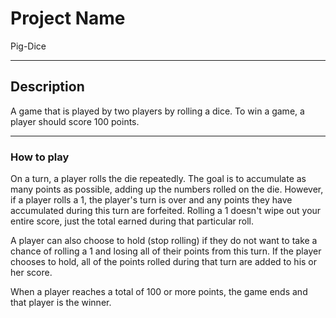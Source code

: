 # Project Name
Pig-Dice

***

## Description
A game that is played by two players by rolling a dice. To win a game, a player should score 100 points.

***

### How to play
On a turn, a player rolls the die repeatedly. The goal is to accumulate as many points as possible, adding up the numbers rolled on the die.
However, if a player rolls a 1, the player's turn is over and any points they have accumulated during this turn are forfeited.
Rolling a 1 doesn't wipe out your entire score, just the total earned during that particular roll.

A player can also choose to hold (stop rolling) if they do not want to take a chance of rolling a 1 and losing all of their points from this turn. If the player chooses to hold, all of the points rolled during that turn are added to his or her score.

When a player reaches a total of 100 or more points, the game ends and that player is the winner.



